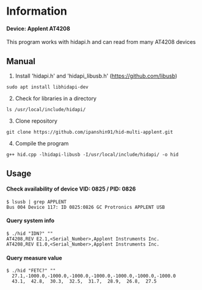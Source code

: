 # Information

#### Device: Applent AT4208

This program works with hidapi.h and can read from many AT4208 devices

## Manual
1. Install 'hidapi.h' and 'hidapi_libusb.h' (https://github.com/libusb)
```
sudo apt install libhidapi-dev
```
2. Check for libraries in a directory
```
ls /usr/local/include/hidapi/
```
3. Clone repository
```
git clone https://github.com/ipanshin91/hid-multi-applent.git
```
4. Compile the program
```
g++ hid.cpp -lhidapi-libusb -I/usr/local/include/hidapi/ -o hid
```

## Usage
#### Check availability of device VID: 0825 / PID: 0826
```
$ lsusb | grep APPLENT
Bus 004 Device 117: ID 0825:0826 GC Protronics APPLENT USB
```

#### Query system info
```
$ ./hid "IDN?" ""
AT4208,REV E2.1,<Serial_Number>,Applent Instruments Inc.
AT4208,REV E1.0,<Serial_Number>,Applent Instruments Inc.
```

#### Query measure value
```
$ ./hid "FETC?" ""
  27.1,-1000.0,-1000.0,-1000.0,-1000.0,-1000.0,-1000.0,-1000.0
  43.1,  42.8,  30.3,  32.5,  31.7,  28.9,  26.8,  27.5
```
